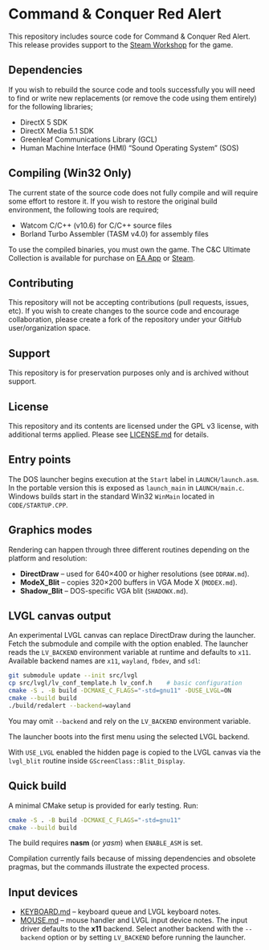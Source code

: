 
# Command & Conquer Red Alert

This repository includes source code for Command & Conquer Red Alert. This release provides support to the [Steam Workshop](https://steamcommunity.com/workshop/browse/?appid=2229840) for the game.


## Dependencies

If you wish to rebuild the source code and tools successfully you will need to find or write new replacements (or remove the code using them entirely) for the following libraries;

- DirectX 5 SDK
- DirectX Media 5.1 SDK
- Greenleaf Communications Library (GCL)
- Human Machine Interface (HMI) “Sound Operating System” (SOS)


## Compiling (Win32 Only)

The current state of the source code does not fully compile and will require some effort to restore it. If you wish to restore the original build environment, the following tools are required;

- Watcom C/C++ (v10.6) for C/C++ source files
- Borland Turbo Assembler (TASM v4.0) for assembly files

To use the compiled binaries, you must own the game. The C&C Ultimate Collection is available for purchase on [EA App](https://www.ea.com/en-gb/games/command-and-conquer/command-and-conquer-the-ultimate-collection/buy/pc) or [Steam](https://store.steampowered.com/bundle/39394/Command__Conquer_The_Ultimate_Collection/).


## Contributing

This repository will not be accepting contributions (pull requests, issues, etc). If you wish to create changes to the source code and encourage collaboration, please create a fork of the repository under your GitHub user/organization space.


## Support

This repository is for preservation purposes only and is archived without support. 


## License

This repository and its contents are licensed under the GPL v3 license, with additional terms applied. Please see [LICENSE.md](LICENSE.md) for details.

## Entry points

The DOS launcher begins execution at the `Start` label in `LAUNCH/launch.asm`. In the portable version this is exposed as `launch_main` in `LAUNCH/main.c`. Windows builds start in the standard Win32 `WinMain` located in `CODE/STARTUP.CPP`.

## Graphics modes

Rendering can happen through three different routines depending on the platform and resolution:

- **DirectDraw** – used for 640×400 or higher resolutions (see `DDRAW.md`).
- **ModeX_Blit** – copies 320×200 buffers in VGA Mode X (`MODEX.md`).
- **Shadow_Blit** – DOS-specific VGA blit (`SHADOWX.md`).

## LVGL canvas output

An experimental LVGL canvas can replace DirectDraw during the launcher.
Fetch the submodule and compile with the option enabled.
The launcher reads the `LV_BACKEND` environment variable at runtime and
defaults to `x11`.  Available backend names are `x11`, `wayland`,
`fbdev`, and `sdl`:

```sh
git submodule update --init src/lvgl
cp src/lvgl/lv_conf_template.h lv_conf.h    # basic configuration
cmake -S . -B build -DCMAKE_C_FLAGS="-std=gnu11" -DUSE_LVGL=ON
cmake --build build
./build/redalert --backend=wayland
```

You may omit `--backend` and rely on the `LV_BACKEND` environment variable.

The launcher boots into the first menu using the selected LVGL backend.

With `USE_LVGL` enabled the hidden page is copied to the LVGL canvas via the
`lvgl_blit` routine inside `GScreenClass::Blit_Display`.

## Quick build

A minimal CMake setup is provided for early testing. Run:

```sh
cmake -S . -B build -DCMAKE_C_FLAGS="-std=gnu11"
cmake --build build
```

The build requires **nasm** (or *yasm*) when `ENABLE_ASM` is set.

Compilation currently fails because of missing dependencies and obsolete pragmas, but the commands illustrate the expected process.


## Input devices

- [KEYBOARD.md](KEYBOARD.md) – keyboard queue and LVGL keyboard notes.
- [MOUSE.md](MOUSE.md) – mouse handler and LVGL input device notes.
The input driver defaults to the **x11** backend. Select another
backend with the `--backend` option or by setting `LV_BACKEND` before
running the launcher.
